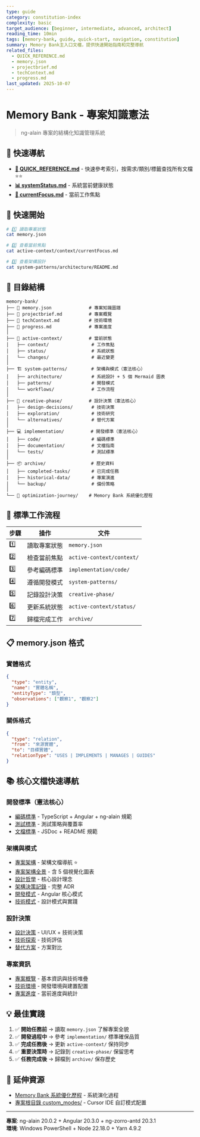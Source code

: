 ```yaml
---
type: guide
category: constitution-index
complexity: basic
target_audience: [beginner, intermediate, advanced, architect]
reading_time: 10min
tags: [memory-bank, guide, quick-start, navigation, constitution]
summary: Memory Bank主入口文檔，提供快速開始指南和完整導航
related_files:
  - QUICK_REFERENCE.md
  - memory.json
  - projectbrief.md
  - techContext.md
  - progress.md
last_updated: 2025-10-07
---
```


# Memory Bank - 專案知識憲法

> ng-alain 專案的結構化知識管理系統

## 🚀 快速導航

- **[📖 QUICK_REFERENCE.md](QUICK_REFERENCE.md)** - 快速參考索引，按需求/類別/標籤查找所有文檔 ⭐⭐
- **[📊 systemStatus.md](active-context/status/systemStatus.md)** - 系統當前健康狀態
- **[🎯 currentFocus.md](active-context/context/currentFocus.md)** - 當前工作焦點

## 🎯 快速開始

```bash
# 1️⃣ 讀取專案狀態
cat memory.json

# 2️⃣ 查看當前焦點
cat active-context/context/currentFocus.md

# 3️⃣ 查看架構設計
cat system-patterns/architecture/README.md
```

## 📁 目錄結構

```
memory-bank/
├── 📄 memory.json              # 專案知識圖譜
├── 📄 projectbrief.md          # 專案概覽
├── 📄 techContext.md           # 技術環境
├── 📄 progress.md              # 專案進度
│
├── 📍 active-context/          # 當前狀態
│   ├── context/                # 工作焦點
│   ├── status/                 # 系統狀態
│   └── changes/                # 最近變更
│
├── 🏗️ system-patterns/         # 架構與模式（憲法核心）
│   ├── architecture/           # 系統設計 + 5 個 Mermaid 圖表
│   ├── patterns/               # 開發模式
│   └── workflows/              # 工作流程
│
├── 🎨 creative-phase/          # 設計決策（憲法核心）
│   ├── design-decisions/       # 技術決策
│   ├── exploration/            # 技術研究
│   └── alternatives/           # 替代方案
│
├── 💻 implementation/          # 開發標準（憲法核心）
│   ├── code/                   # 編碼標準
│   ├── documentation/          # 文檔指南
│   └── tests/                  # 測試標準
│
├── 📦 archive/                 # 歷史資料
│   ├── completed-tasks/        # 已完成任務
│   ├── historical-data/        # 專案演進
│   └── backup/                 # 備份策略
│
└── 🚀 optimization-journey/    # Memory Bank 系統優化歷程
```

## 🔄 標準工作流程

| 步驟 | 操作 | 文件 |
|------|------|------|
| 1️⃣ | 讀取專案狀態 | `memory.json` |
| 2️⃣ | 檢查當前焦點 | `active-context/context/` |
| 3️⃣ | 參考編碼標準 | `implementation/code/` |
| 4️⃣ | 遵循開發模式 | `system-patterns/` |
| 5️⃣ | 記錄設計決策 | `creative-phase/` |
| 6️⃣ | 更新系統狀態 | `active-context/status/` |
| 7️⃣ | 歸檔完成工作 | `archive/` |

## 📋 memory.json 格式

### 實體格式
```json
{
  "type": "entity",
  "name": "實體名稱",
  "entityType": "類型",
  "observations": ["觀察1", "觀察2"]
}
```

### 關係格式
```json
{
  "type": "relation",
  "from": "來源實體",
  "to": "目標實體",
  "relationType": "USES | IMPLEMENTS | MANAGES | GUIDES"
}
```

## 📚 核心文檔快速導航

### 開發標準（憲法核心）
- [編碼標準](implementation/code/codeStandards.md) - TypeScript + Angular + ng-alain 規範
- [測試標準](implementation/tests/testingStandards.md) - 測試策略與覆蓋率
- [文檔標準](implementation/documentation/documentationStandards.md) - JSDoc + README 規範

### 架構與模式
- [專案架構](system-patterns/architecture/README.md) - 架構文檔導航 ⭐
- [專案架構全景](system-patterns/architecture/projectArchitecture.md) - 含 5 個視覺化圖表
- [設計哲學](system-patterns/architecture/designPhilosophy.md) - 核心設計理念
- [架構決策記錄](system-patterns/architecture/architectureDecisions.md) - 完整 ADR
- [開發模式](system-patterns/patterns/developmentPatterns.md) - Angular 核心模式
- [技術模式](system-patterns/patterns/technicalPatterns.md) - 設計模式與實踐

### 設計決策
- [設計決策](creative-phase/design-decisions/designDecisions.md) - UI/UX + 技術決策
- [技術探索](creative-phase/exploration/technologyExploration.md) - 技術評估
- [替代方案](creative-phase/alternatives/alternativeSolutions.md) - 方案對比

### 專案資訊
- [專案概覽](projectbrief.md) - 基本資訊與技術堆疊
- [技術環境](techContext.md) - 開發環境與建置配置
- [專案進度](progress.md) - 當前進度與統計

## 💡 最佳實踐

1. ✅ **開始任務前** → 讀取 `memory.json` 了解專案全貌
2. ✅ **開發過程中** → 參考 `implementation/` 標準確保品質
3. ✅ **完成任務後** → 更新 `active-context/` 保持同步
4. ✅ **重要決策時** → 記錄到 `creative-phase/` 保留思考
5. ✅ **任務完成後** → 歸檔到 `archive/` 保存歷史

## 🔗 延伸資源

- [Memory Bank 系統優化歷程](optimization-journey/README.md) - 系統演化過程
- [專案根目錄 custom_modes/](../custom_modes/) - Cursor IDE 自訂模式配置

---

**專案**: ng-alain 20.0.2 + Angular 20.3.0 + ng-zorro-antd 20.3.1  
**環境**: Windows PowerShell + Node 22.18.0 + Yarn 4.9.2

